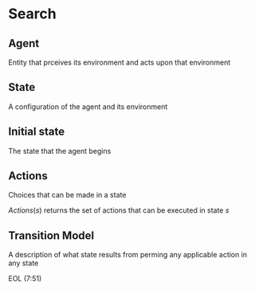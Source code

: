 # Search

## Agent

Entity that prceives its environment and acts upon that environment

## State

A configuration of the agent and its environment

## Initial state

The state that the agent begins

## Actions

Choices that can be made in a state

$Actions(s)$ returns the set of actions that can be executed in state $s$

## Transition Model

A description of what state results from perming any applicable action in any state

EOL (7:51)
